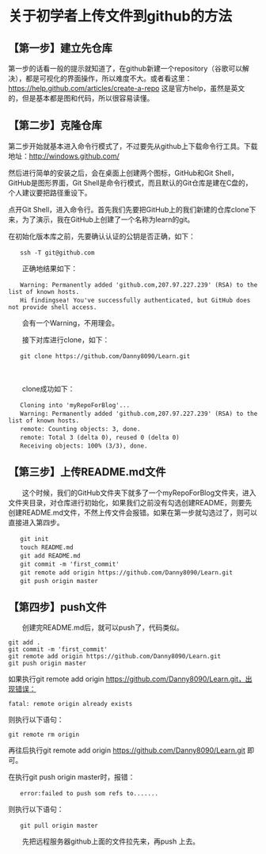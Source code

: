 # 关于初学者上传文件到github的方法

## 【第一步】建立先仓库

第一步的话看一般的提示就知道了，在github新建一个repository（谷歌可以解决），都是可视化的界面操作，所以难度不大。或者看这里：https://help.github.com/articles/create-a-repo 这是官方help，虽然是英文的，但是基本都是图和代码，所以很容易读懂。


## 【第二步】克隆仓库

第二步开始就基本进入命令行模式了，不过要先从github上下载命令行工具。下载地址：http://windows.github.com/ 

然后进行简单的安装之后，会在桌面上创建两个图标，GitHub和Git Shell，GitHub是图形界面，Git Shell是命令行模式，而且默认的Git仓库是建在C盘的，个人建议要把路径重设下。

点开Git Shell，进入命令行。首先我们先要把GitHub上的我们新建的仓库clone下来，为了演示，我在GitHub上创建了一个名称为learn的git。

在初始化版本库之前，先要确认认证的公钥是否正确，如下：
```
　　ssh -T git@github.com
```
　　正确地结果如下：　
  ```
　　Warning: Permanently added 'github.com,207.97.227.239' (RSA) to the list of known hosts.
　　Hi findingsea! You've successfully authenticated, but GitHub does not provide shell access.
  ```
　　会有一个Warning，不用理会。

　　接下对库进行clone，如下：
```
　　git clone https://github.com/Danny8090/Learn.git
```


　　

　　clone成功如下：

```
　　Cloning into 'myRepoForBlog'...
　　Warning: Permanently added 'github.com,207.97.227.239' (RSA) to the list of known hosts.
　　remote: Counting objects: 3, done.
　　remote: Total 3 (delta 0), reused 0 (delta 0)
　　Receiving objects: 100% (3/3), done.
```

## 【第三步】上传README.md文件

　　这个时候，我们的GitHub文件夹下就多了一个myRepoForBlog文件夹，进入文件夹目录，对仓库进行初始化，如果我们之前没有勾选创建README，则要先创建README.md文件，不然上传文件会报错。如果在第一步就勾选过了，则可以直接进入第四步。

```
　　git init
　　touch README.md
　　git add README.md
　　git commit -m 'first_commit'
　　git remote add origin https://github.com/Danny8090/Learn.git
　　git push origin master
```

## 【第四步】push文件

　　创建完README.md后，就可以push了，代码类似。

```　　
git add .
git commit -m 'first_commit'
git remote add origin https://github.com/Danny8090/Learn.git
git push origin master
```

如果执行git remote add origin https://github.com/Danny8090/Learn.git，出现错误：
```
fatal: remote origin already exists
```
则执行以下语句：
```
git remote rm origin
```

再往后执行git remote add origin https://github.com/Danny8090/Learn.git 即可。

在执行git push origin master时，报错：
```
　　error:failed to push som refs to.......
```

则执行以下语句：
```
　　git pull origin master
```
　　先把远程服务器github上面的文件拉先来，再push 上去。
